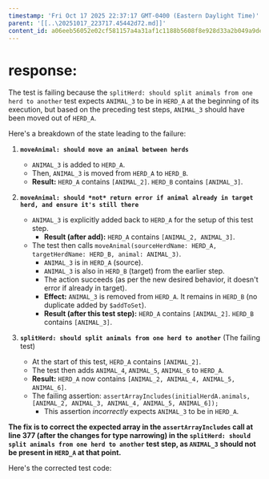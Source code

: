 ```yaml
---
timestamp: 'Fri Oct 17 2025 22:37:17 GMT-0400 (Eastern Daylight Time)'
parent: '[[..\20251017_223717.45442d72.md]]'
content_id: a06eeb56052e02cf581157a4a31af1c1188b5608f8e928d33a2b049a9de2c628
---
```


# response:

The test is failing because the `splitHerd: should split animals from one herd to another` test expects `ANIMAL_3` to be in `HERD_A` at the beginning of its execution, but based on the preceding test steps, `ANIMAL_3` should have been moved out of `HERD_A`.

Here's a breakdown of the state leading to the failure:

1. **`moveAnimal: should move an animal between herds`**
   * `ANIMAL_3` is added to `HERD_A`.
   * Then, `ANIMAL_3` is moved from `HERD_A` to `HERD_B`.
   * **Result:** `HERD_A` contains `[ANIMAL_2]`. `HERD_B` contains `[ANIMAL_3]`.

2. **`moveAnimal: should *not* return error if animal already in target herd, and ensure it's still there`**
   * `ANIMAL_3` is explicitly added back to `HERD_A` for the setup of this test step.
     * **Result (after add):** `HERD_A` contains `[ANIMAL_2, ANIMAL_3]`.
   * The test then calls `moveAnimal(sourceHerdName: HERD_A, targetHerdName: HERD_B, animal: ANIMAL_3)`.
     * `ANIMAL_3` is in `HERD_A` (source).
     * `ANIMAL_3` is also in `HERD_B` (target) from the earlier step.
     * The action succeeds (as per the new desired behavior, it doesn't error if already in target).
     * **Effect:** `ANIMAL_3` is removed from `HERD_A`. It remains in `HERD_B` (no duplicate added by `$addToSet`).
     * **Result (after this test step):** `HERD_A` contains `[ANIMAL_2]`. `HERD_B` contains `[ANIMAL_3]`.

3. **`splitHerd: should split animals from one herd to another`** (The failing test)
   * At the start of this test, `HERD_A` contains `[ANIMAL_2]`.
   * The test then adds `ANIMAL_4`, `ANIMAL_5`, `ANIMAL_6` to `HERD_A`.
   * **Result:** `HERD_A` now contains `[ANIMAL_2, ANIMAL_4, ANIMAL_5, ANIMAL_6]`.
   * The failing assertion: `assertArrayIncludes(initialHerdA.animals, [ANIMAL_2, ANIMAL_3, ANIMAL_4, ANIMAL_5, ANIMAL_6]);`
     * This assertion *incorrectly* expects `ANIMAL_3` to be in `HERD_A`.

**The fix is to correct the expected array in the `assertArrayIncludes` call at line 377 (after the changes for type narrowing) in the `splitHerd: should split animals from one herd to another` test step, as `ANIMAL_3` should not be present in `HERD_A` at that point.**

Here's the corrected test code:
